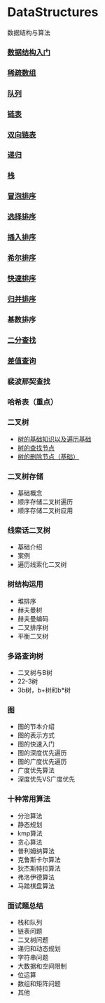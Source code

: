 # DataStructures
数据结构与算法

### [数据结构入门](https://github.com/sanzhixiong1986/DataStructures/blob/main/README1.md)

### [稀疏数组](https://github.com/sanzhixiong1986/DataStructures/blob/main/README2.md)

### [队列](https://github.com/sanzhixiong1986/DataStructures/blob/main/README3.md)

### [链表](https://github.com/sanzhixiong1986/DataStructures/blob/main/README4.md)

### [双向链表](https://github.com/sanzhixiong1986/DataStructures/blob/main/README11.md)

### [递归](https://github.com/sanzhixiong1986/DataStructures/blob/main/README12.md)

### [栈](https://github.com/sanzhixiong1986/DataStructures/blob/main/README13.md)

### [冒泡排序](https://github.com/sanzhixiong1986/DataStructures/blob/main/README5.md)

### [选择排序](https://github.com/sanzhixiong1986/DataStructures/blob/main/README6.md)

### [插入排序](https://github.com/sanzhixiong1986/DataStructures/blob/main/README7.md)

### [希尔排序](https://github.com/sanzhixiong1986/DataStructures/blob/main/README8.md)

### [快速排序](https://github.com/sanzhixiong1986/DataStructures/blob/main/README14.md)

### [归并排序](https://github.com/sanzhixiong1986/DataStructures/blob/main/README15.md)

### 基数排序

### [二分查找](https://github.com/sanzhixiong1986/DataStructures/blob/main/README9.md)

### [差值查询](https://github.com/sanzhixiong1986/DataStructures/blob/main/README10.md)

### 裴波那契查找

### 哈希表（重点）

### 二叉树

- [树的基础知识以及遍历基础](https://github.com/sanzhixiong1986/DataStructures/blob/main/README16.md)
- [树的查找节点](https://github.com/sanzhixiong1986/DataStructures/blob/main/17/README17.md)
- [树的删除节点（基础）](https://github.com/sanzhixiong1986/DataStructures/blob/main/17/README18.md)

### 二叉树存储

- 基础概念
- 顺序存储二叉树遍历
- 顺序存储二叉树应用

### 线索话二叉树

- 基础介绍
- 案例
- 遍历线索化二叉树

### 树结构运用

- 堆排序
- 赫夫曼树
- 赫夫曼编码
- 二叉排序树
- 平衡二叉树

### 多路查询树

- 二叉树与B树
- 22-3树
- 3b树，b+树和b*树

### 图

- 图的节本介绍
- 图的表示方式
- 图的快速入门
- 图的深度优先遍历
- 图的广度优先遍历
- 广度优先算法
- 深度优先VS广度优先

### 十种常用算法

- 分治算法
- 静态规划
- kmp算法
- 贪心算法
- 普利姆纳算法
- 克鲁斯卡尔算法
- 狄杰斯特拉算法
- 弗洛伊德算法
- 马踏棋盘算法

### 面试题总结

- 栈和队列
- 链表问题
- 二叉树问题
- 递归和动态规划
- 字符串问题
- 大数据和空间限制
- 位运算
- 数组和矩阵问题
- 其他
